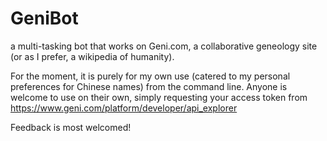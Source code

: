 # GeniBot
a multi-tasking bot that works on Geni.com, a collaborative geneology site (or as I prefer, a wikipedia of humanity).

For the moment, it is purely for my own use (catered to my personal preferences for Chinese names) from the command line. Anyone is welcome to use on their own, simply requesting your access token from https://www.geni.com/platform/developer/api_explorer

Feedback is most welcomed!
